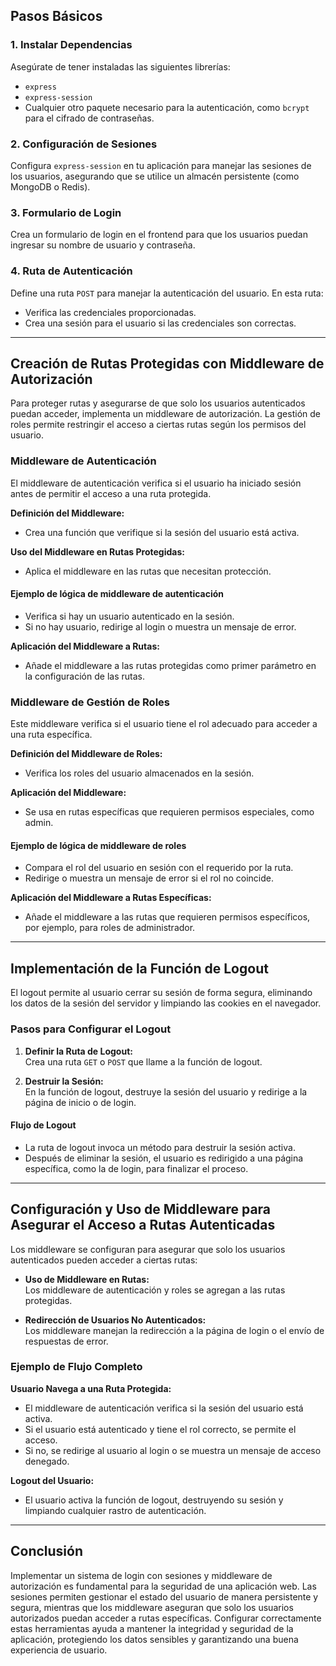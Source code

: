 ## Pasos Básicos

### 1. Instalar Dependencias

Asegúrate de tener instaladas las siguientes librerías:

- `express`
- `express-session`
- Cualquier otro paquete necesario para la autenticación, como `bcrypt` para el cifrado de contraseñas.

### 2. Configuración de Sesiones

Configura `express-session` en tu aplicación para manejar las sesiones de los usuarios, asegurando que se utilice un almacén persistente (como MongoDB o Redis).

### 3. Formulario de Login

Crea un formulario de login en el frontend para que los usuarios puedan ingresar su nombre de usuario y contraseña.

### 4. Ruta de Autenticación

Define una ruta `POST` para manejar la autenticación del usuario. En esta ruta:

- Verifica las credenciales proporcionadas.
- Crea una sesión para el usuario si las credenciales son correctas.

---

## Creación de Rutas Protegidas con Middleware de Autorización

Para proteger rutas y asegurarse de que solo los usuarios autenticados puedan acceder, implementa un middleware de autorización. La gestión de roles permite restringir el acceso a ciertas rutas según los permisos del usuario.

### Middleware de Autenticación

El middleware de autenticación verifica si el usuario ha iniciado sesión antes de permitir el acceso a una ruta protegida.

**Definición del Middleware:**

- Crea una función que verifique si la sesión del usuario está activa.

**Uso del Middleware en Rutas Protegidas:**

- Aplica el middleware en las rutas que necesitan protección.

#### Ejemplo de lógica de middleware de autenticación

- Verifica si hay un usuario autenticado en la sesión.
- Si no hay usuario, redirige al login o muestra un mensaje de error.

**Aplicación del Middleware a Rutas:**

- Añade el middleware a las rutas protegidas como primer parámetro en la configuración de las rutas.

### Middleware de Gestión de Roles

Este middleware verifica si el usuario tiene el rol adecuado para acceder a una ruta específica.

**Definición del Middleware de Roles:**

- Verifica los roles del usuario almacenados en la sesión.

**Aplicación del Middleware:**

- Se usa en rutas específicas que requieren permisos especiales, como admin.

#### Ejemplo de lógica de middleware de roles

- Compara el rol del usuario en sesión con el requerido por la ruta.
- Redirige o muestra un mensaje de error si el rol no coincide.

**Aplicación del Middleware a Rutas Específicas:**

- Añade el middleware a las rutas que requieren permisos específicos, por ejemplo, para roles de administrador.

---

## Implementación de la Función de Logout

El logout permite al usuario cerrar su sesión de forma segura, eliminando los datos de la sesión del servidor y limpiando las cookies en el navegador.

### Pasos para Configurar el Logout

1. **Definir la Ruta de Logout:**  
   Crea una ruta `GET` o `POST` que llame a la función de logout.

2. **Destruir la Sesión:**  
   En la función de logout, destruye la sesión del usuario y redirige a la página de inicio o de login.

#### Flujo de Logout

- La ruta de logout invoca un método para destruir la sesión activa.
- Después de eliminar la sesión, el usuario es redirigido a una página específica, como la de login, para finalizar el proceso.

---

## Configuración y Uso de Middleware para Asegurar el Acceso a Rutas Autenticadas

Los middleware se configuran para asegurar que solo los usuarios autenticados pueden acceder a ciertas rutas:

- **Uso de Middleware en Rutas:**  
  Los middleware de autenticación y roles se agregan a las rutas protegidas.

- **Redirección de Usuarios No Autenticados:**  
  Los middleware manejan la redirección a la página de login o el envío de respuestas de error.

### Ejemplo de Flujo Completo

**Usuario Navega a una Ruta Protegida:**

- El middleware de autenticación verifica si la sesión del usuario está activa.
- Si el usuario está autenticado y tiene el rol correcto, se permite el acceso.
- Si no, se redirige al usuario al login o se muestra un mensaje de acceso denegado.

**Logout del Usuario:**

- El usuario activa la función de logout, destruyendo su sesión y limpiando cualquier rastro de autenticación.

---

## Conclusión

Implementar un sistema de login con sesiones y middleware de autorización es fundamental para la seguridad de una aplicación web. Las sesiones permiten gestionar el estado del usuario de manera persistente y segura, mientras que los middleware aseguran que solo los usuarios autorizados puedan acceder a rutas específicas. Configurar correctamente estas herramientas ayuda a mantener la integridad y seguridad de la aplicación, protegiendo los datos sensibles y garantizando una buena experiencia de usuario.
